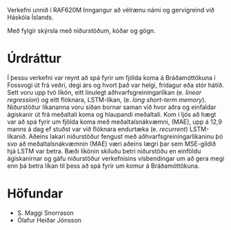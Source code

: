 Verkefni unnið í RAF620M Inngangur að vélrænu námi og gervigreind við Háskóla Íslands.

Með fylgir skýrsla með niðurstöðum, kóðar og gögn.

# Úrdráttur

Í þessu verkefni var reynt að spá fyrir um fjölda koma á Bráðamóttökuna í Fossvogi út frá veðri, 
degi árs og hvort það var helgi, frídagur eða stór hátíð. Sett voru upp tvö líkön, eitt línulegt 
aðhvarfsgreiningarlíkan (e. *linear regression*) og eitt flóknara, LSTM-líkan, 
(e. *long short-term memory*). Niðurstöður líkananna voru síðan  bornar saman við 
hvor aðra og einfaldar ágiskanir út frá meðaltali koma og hlaupandi meðaltali. Kom í ljós 
að hægt var að spá fyrir um fjölda koma með meðaltalsnákvæmni, (MAE), upp á 12,9 manns á dag 
ef stuðst var við flóknara endurtæka (e. *recurrent*) LSTM-líkanið. Aðeins lakari niðurstöður 
fengust með aðhvarfsgreiningarlíkaninu þó svo að meðaltalsnákvæmnin (MAE) væri aðeins lægri þar sem 
MSE-gildið hjá LSTM var betra. Bæði líkönin skiluðu betri niðurstöðu en einföldu ágiskanirnar og gáfu 
niðurstöður verkefnisins vísbendingar um að gera megi enn þá betra líkan til þess að spá fyrir um komur á Bráðamóttökuna.

# Höfundar
- S. Maggi Snorrason
- Ólafur Heiðar Jónsson
